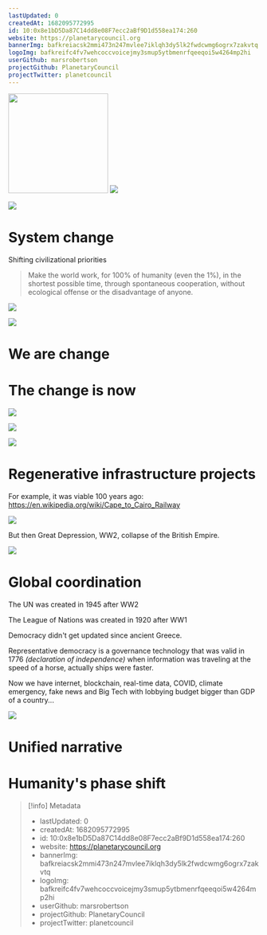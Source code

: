 ```yaml
---
lastUpdated: 0
createdAt: 1682095772995
id: 10:0x8e1bD5Da87C14dd8e08F7ecc2aBf9D1d558ea174:260
website: https://planetarycouncil.org
bannerImg: bafkreiacsk2mmi473n247mvlee7iklqh3dy5lk2fwdcwmg6ogrx7zakvtq
logoImg: bafkreifc4fv7wehcoccvoicejmy3smup5ytbmenrfqeeqoi5w4264mp2hi
userGithub: marsrobertson
projectGithub: PlanetaryCouncil
projectTwitter: planetcouncil
---
```


<img style="width: 200px" src="https://ipfs-grants-stack.gitcoin.co/ipfs/bafkreifc4fv7wehcoccvoicejmy3smup5ytbmenrfqeeqoi5w4264mp2hi">

<img src="https://ipfs-grants-stack.gitcoin.co/ipfs/bafkreiacsk2mmi473n247mvlee7iklqh3dy5lk2fwdcwmg6ogrx7zakvtq">

![](https://planetarycouncil.org/images/placeholder1.png)

# System change

Shifting civilizational priorities

> Make the world work, for 100% of humanity (even the 1%), in the shortest possible time, through spontaneous cooperation, without ecological offense or the disadvantage of anyone.

![](https://planetarycouncil.org/policies.png)

![](https://planetarycouncil.org/images/placeholder2.png)

# We are change

# The change is now

![](https://planetarycouncil.org/images/fuller.jpg)

![](https://planetarycouncil.org/images/gandhi.jpg)

![](https://planetarycouncil.org/images/placeholder3.png)

# Regenerative infrastructure projects

For example, it was viable 100 years ago: https://en.wikipedia.org/wiki/Cape_to_Cairo_Railway

![](https://planetarycouncil.org/images/rhodes.jpg)

But then Great Depression, WW2, collapse of the British Empire.

![](https://planetarycouncil.org/images/placeholder4.png)

# Global coordination

The UN was created in 1945 after WW2

The League of Nations was created in 1920 after WW1

Democracy didn't get updated since ancient Greece.

Representative democracy is a governance technology that was valid in 1776 _(declaration of independence)_ when information was traveling at the speed of a horse, actually ships were faster.

Now we have internet, blockchain, real-time data, COVID, climate emergency, fake news and Big Tech with lobbying budget bigger than GDP of a country...

![](https://planetarycouncil.org/images/placeholder5.png)

# Unified narrative

# Humanity's phase shift

> [!info] Metadata
> * lastUpdated: 0
> * createdAt: 1682095772995
> * id: 10:0x8e1bD5Da87C14dd8e08F7ecc2aBf9D1d558ea174:260
> * website: https://planetarycouncil.org
> * bannerImg: bafkreiacsk2mmi473n247mvlee7iklqh3dy5lk2fwdcwmg6ogrx7zakvtq
> * logoImg: bafkreifc4fv7wehcoccvoicejmy3smup5ytbmenrfqeeqoi5w4264mp2hi
> * userGithub: marsrobertson
> * projectGithub: PlanetaryCouncil
> * projectTwitter: planetcouncil